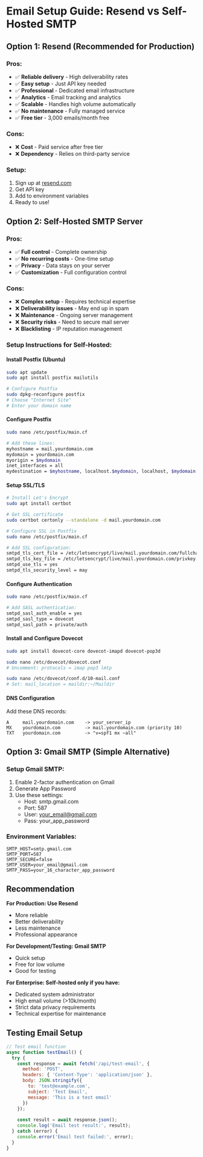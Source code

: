 # Email Setup Guide: Resend vs Self-Hosted SMTP

## Option 1: Resend (Recommended for Production)

### Pros:
- ✅ **Reliable delivery** - High deliverability rates
- ✅ **Easy setup** - Just API key needed
- ✅ **Professional** - Dedicated email infrastructure
- ✅ **Analytics** - Email tracking and analytics
- ✅ **Scalable** - Handles high volume automatically
- ✅ **No maintenance** - Fully managed service
- ✅ **Free tier** - 3,000 emails/month free

### Cons:
- ❌ **Cost** - Paid service after free tier
- ❌ **Dependency** - Relies on third-party service

### Setup:
1. Sign up at [resend.com](https://resend.com)
2. Get API key
3. Add to environment variables
4. Ready to use!

## Option 2: Self-Hosted SMTP Server

### Pros:
- ✅ **Full control** - Complete ownership
- ✅ **No recurring costs** - One-time setup
- ✅ **Privacy** - Data stays on your server
- ✅ **Customization** - Full configuration control

### Cons:
- ❌ **Complex setup** - Requires technical expertise
- ❌ **Deliverability issues** - May end up in spam
- ❌ **Maintenance** - Ongoing server management
- ❌ **Security risks** - Need to secure mail server
- ❌ **Blacklisting** - IP reputation management

### Setup Instructions for Self-Hosted:

#### Install Postfix (Ubuntu)
```bash
sudo apt update
sudo apt install postfix mailutils

# Configure Postfix
sudo dpkg-reconfigure postfix
# Choose "Internet Site"
# Enter your domain name
```

#### Configure Postfix
```bash
sudo nano /etc/postfix/main.cf

# Add these lines:
myhostname = mail.yourdomain.com
mydomain = yourdomain.com
myorigin = $mydomain
inet_interfaces = all
mydestination = $myhostname, localhost.$mydomain, localhost, $mydomain
```

#### Setup SSL/TLS
```bash
# Install Let's Encrypt
sudo apt install certbot

# Get SSL certificate
sudo certbot certonly --standalone -d mail.yourdomain.com

# Configure SSL in Postfix
sudo nano /etc/postfix/main.cf

# Add SSL configuration:
smtpd_tls_cert_file = /etc/letsencrypt/live/mail.yourdomain.com/fullchain.pem
smtpd_tls_key_file = /etc/letsencrypt/live/mail.yourdomain.com/privkey.pem
smtpd_use_tls = yes
smtpd_tls_security_level = may
```

#### Configure Authentication
```bash
sudo nano /etc/postfix/main.cf

# Add SASL authentication:
smtpd_sasl_auth_enable = yes
smtpd_sasl_type = dovecot
smtpd_sasl_path = private/auth
```

#### Install and Configure Dovecot
```bash
sudo apt install dovecot-core dovecot-imapd dovecot-pop3d

sudo nano /etc/dovecot/dovecot.conf
# Uncomment: protocols = imap pop3 lmtp

sudo nano /etc/dovecot/conf.d/10-mail.conf
# Set: mail_location = maildir:~/Maildir
```

#### DNS Configuration
Add these DNS records:
```
A     mail.yourdomain.com    -> your_server_ip
MX    yourdomain.com         -> mail.yourdomain.com (priority 10)
TXT   yourdomain.com         -> "v=spf1 mx ~all"
```

## Option 3: Gmail SMTP (Simple Alternative)

### Setup Gmail SMTP:
1. Enable 2-factor authentication on Gmail
2. Generate App Password
3. Use these settings:
   - Host: smtp.gmail.com
   - Port: 587
   - User: your_email@gmail.com
   - Pass: your_app_password

### Environment Variables:
```env
SMTP_HOST=smtp.gmail.com
SMTP_PORT=587
SMTP_SECURE=false
SMTP_USER=your_email@gmail.com
SMTP_PASS=your_16_character_app_password
```

## Recommendation

**For Production: Use Resend**
- More reliable
- Better deliverability
- Less maintenance
- Professional appearance

**For Development/Testing: Gmail SMTP**
- Quick setup
- Free for low volume
- Good for testing

**For Enterprise: Self-hosted only if you have:**
- Dedicated system administrator
- High email volume (>10k/month)
- Strict data privacy requirements
- Technical expertise for maintenance

## Testing Email Setup

```javascript
// Test email function
async function testEmail() {
  try {
    const response = await fetch('/api/test-email', {
      method: 'POST',
      headers: { 'Content-Type': 'application/json' },
      body: JSON.stringify({
        to: 'test@example.com',
        subject: 'Test Email',
        message: 'This is a test email'
      })
    });
    
    const result = await response.json();
    console.log('Email test result:', result);
  } catch (error) {
    console.error('Email test failed:', error);
  }
}
```